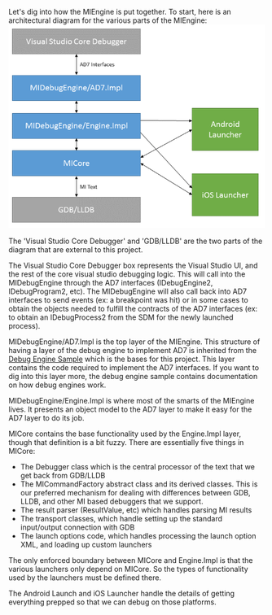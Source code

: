 Let's dig into how the MIEngine is put together. To start, here is an architectural diagram for the various parts of the MIEngine:
![Architecture diagram](images/architecture.png)

The 'Visual Studio Core Debugger' and 'GDB/LLDB' are the two parts of the diagram that are external to this project.

The Visual Studio Core Debugger box represents the Visual Studio UI, and the rest of the core visual studio debugging logic. This will call into the MIDebugEngine through the AD7 interfaces (IDebugEngine2, IDebugProgram2, etc). The MIDebugEngine will also call back into AD7 interfaces to send events (ex: a breakpoint was hit) or in some cases to obtain the objects needed to fulfill the contracts of the AD7 interfaces (ex: to obtain an IDebugProcess2 from the SDM for the newly launched process).

MIDebugEngine/AD7.Impl is the top layer of the MIEngine. This structure of having a layer of the debug engine to implement AD7 is inherited from the [Debug Engine Sample](https://code.msdn.microsoft.com/Visual-Studio-Debug-Engine-c2e21c0e) which is the bases for this project. This layer contains the code required to implement the AD7 interfaces. If you want to dig into this layer more, the debug engine sample contains documentation on how debug engines work.

MIDebugEngine/Engine.Impl is where most of the smarts of the MIEngine lives. It presents an object model to the AD7 layer to make it easy for the AD7 layer to do its job.

MICore contains the base functionality used by the Engine.Impl layer, though that definition is a bit fuzzy. There are essentially five things in MICore:
* The Debugger class which is the central processor of the text that we get back from GDB/LLDB
* The MICommandFactory abstract class and its derived classes. This is our preferred mechanism for dealing with differences between GDB, LLDB, and other MI based debuggers that we support.
* The result parser (ResultValue, etc) which handles parsing MI results
* The transport classes, which handle setting up the standard input/output connection with GDB
* The launch options code, which handles processing the launch option XML, and loading up custom launchers

The only enforced boundary between MICore and Engine.Impl is that the various launchers only depend on MICore. So the types of functionality used by the launchers must be defined there.

The Android Launch and iOS Launcher handle the details of getting everything prepped so that we can debug on those platforms.
